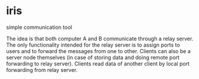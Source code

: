 # iris
simple communication tool

The idea is that both computer A and B communicate through a relay server.
The only functionality intended for the relay server is to assign ports to users and to forward the messages from one to other. Clients can also be a server node themselves (in case of storing data and doing remote port forwarding to relay server). Clients read data of another client by local port forwarding from relay server.